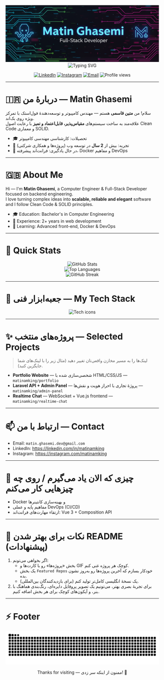 # <div align="center">  
  <img src="https://raw.githubusercontent.com/matinamking/matinamking/main/banner.png" alt="Matin Ghasemi - Full-Stack Developer Banner" />
</div>

<div align="center">
  <img src="https://readme-typing-svg.vercel.app/api?font=Fira+Code&weight=700&size=28&pause=1000&color=00D2FF&center=true&vCenter=true&width=600&lines=--Welcome+to+my+Digital+Garden+🌱;I'm+a+Full-Stack+Developer;PHP+%7C+Laravel+%7C+Vue.js+Expert" alt="Typing SVG" />
</div>

<p align="center">
  <a href="https://linkedin.com/in/matinamking" target="_blank"><img src="https://img.shields.io/badge/LinkedIn-0077B5?style=for-the-badge&logo=linkedin&logoColor=white" alt="LinkedIn"></a>
  <a href="https://instagram.com/matinamking" target="_blank"><img src="https://img.shields.io/badge/Instagram-E4405F?style=for-the-badge&logo=instagram&logoColor=white" alt="Instagram"></a>
  <a href="mailto:matin.ghasemi.dev@gmail.com" target="_blank"><img src="https://img.shields.io/badge/Email-D14836?style=for-the-badge&logo=gmail&logoColor=white" alt="Email"></a>
  <img src="https://komarev.com/ghpvc/?username=matinamking&label=PROFILE%20VIEWS&color=00D2FF&style=for-the-badge" alt="Profile views" />
</p>

---

# 🇮🇷 دربارهٔ من — Matin Ghasemi

سلام! من **متین قاسمی** هستم — مهندس کامپیوتر و توسعه‌دهندهٔ فول‌استک با تمرکز ویژه روی بک‌اند.  
علاقه‌مند به ساخت سیستم‌های **مقیاس‌پذیر، قابل‌اعتماد و تمیز** با رعایت اصول Clean Code و معماری SOLID.

- 🎓 تحصیلات: کارشناسی مهندسی کامپیوتر  
- 💼 تجربه: بیش از **2 سال** در توسعه وب (پروژه‌ها و همکاری شرکتی)  
- 🔭 در حال یادگیری: فرانت‌اند پیشرفته، Docker و مفاهیم DevOps

---

# 🇬🇧 About Me

Hi — I'm **Matin Ghasemi**, a Computer Engineer & Full-Stack Developer focused on backend engineering.  
I love turning complex ideas into **scalable, reliable and elegant** software and I follow Clean Code & SOLID principles.

- 🎓 Education: Bachelor's in Computer Engineering  
- 💼 Experience: 2+ years in web development  
- 🔭 Learning: Advanced front-end, Docker & DevOps

---

# 🧩 Quick Stats

<div align="center">
  <img src="https://github-readme-stats.vercel.app/api?username=matinamking&show_icons=true&theme=react&border_color=00D2FF&include_all_commits=true&count_private=true" alt="GitHub Stats" />
  <br/>
  <img src="https://github-readme-stats.vercel.app/api/top-langs/?username=matinamking&layout=compact&theme=react&border_color=00D2FF" alt="Top Languages" />
  <br/>
  <img src="https://github-readme-streak-stats.herokuapp.com?user=matinamking&theme=react&border_color=00D2FF" alt="GitHub Streak" />
</div>

---

# 🚀 جعبه‌ابزار فنی — My Tech Stack

<p align="center">
  <img src="https://skillicons.dev/icons?i=php,laravel,js,vue,alpinejs,html,css,bootstrap,tailwind,mysql,figma,git,docker,postman&perline=8" alt="Tech icons" />
</p>

---

# ✨ پروژه‌های منتخب — Selected Projects

> لینک‌ها را به مسیر مخازن واقعی‌تان تغییر دهید (مثال زیر را با لینک‌های شما جایگزین کنید).

- **Portfolio Website** — شخصی‌سازی شده با HTML/CSS/JS — `matinamking/portfolio`  
- **Laravel API + Admin Panel** — پروژهٔ تجاری با احراز هویت و نقش‌ها — `matinamking/admin-panel`  
- **Realtime Chat** — WebSocket + Vue.js frontend — `matinamking/realtime-chat`

---

# 📫 ارتباط با من — Contact

- Email: `matin.ghasemi.dev@gmail.com`  
- LinkedIn: https://linkedin.com/in/matinamking  
- Instagram: https://instagram.com/matinamking

---

# 🧠 چیزی که الان یاد می‌گیرم / روی چه چیزهایی کار می‌کنم

- Docker و بهینه‌سازی کانتینرها  
- مفاهیم پایه و عملی DevOps (CI/CD)  
- ارتقاء مهارت‌های فرانت‌اند: Vue 3 + Composition API

---

# 📝 نکات برای بهتر شدن README (پیشنهادات)

1. اگر بخواهی می‌تونم:
   - بخش «پروژه‌ها» رو با کارت‌ها و GIF کوچک هر پروژه غنی کنم.  
   - یک بخش `Featured Repos` خودکار بسازم که آخرین پروژه‌ها رو به‌روز نشون بده.  
   - یک نسخهٔ انگلیسی کامل‌تر تولید کنم (برای بازدیدکنندگان بین‌المللی).
2. برای تجربهٔ بصری بهتر، می‌تونیم یک تصویر پروفایل دایره‌ای، رنگ‌‌بندی هماهنگ با بنر، و آیکون‌های کوچک برای هر بخش اضافه کنیم.

---

# ⚡ Footer

<div align="center">
  <img src="https://raw.githubusercontent.com/matinamking/matinamking/output/github-contribution-grid-snake-dark.svg" alt="Contribution Snake" />
  <p>Thanks for visiting — ممنون از اینکه سر زدی! 🙏</p>
</div>
